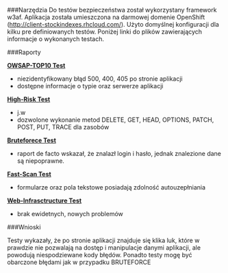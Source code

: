 ###Narzędzia
Do testów bezpieczeństwa został wykorzystany framework w3af. Aplikacja została umieszczona na darmowej domenie OpenShift (http://client-stockindexes.rhcloud.com/). Użyto domyślnej konfiguracji dla kilku pre definiowanych testów. Poniżej linki do plików zawierających informacje o wykonanych testach. 

###Raporty

**[OWSAP-TOP10 Test](http://student.agh.edu.pl/~jakubiec/iosr/reports/security/report_owsap.html)**

* niezidentyfikowany błąd 500, 400, 405 po stronie aplikacji
* dostępne informacje o typie oraz serwerze aplikacji

**[High-Risk Test](http://student.agh.edu.pl/~jakubiec/iosr/reports/security/report_high_risk.html)**

* j.w
* dozwolone wykonanie metod  DELETE, GET, HEAD, OPTIONS, PATCH, POST, PUT, TRACE dla zasobów


**[Bruteforece Test](http://student.agh.edu.pl/~jakubiec/iosr/reports/security/report_bruteforce.html)**

* raport de facto wskazał, że znalazł login i hasło, jednak znalezione dane są niepoprawne.


**[Fast-Scan Test](http://student.agh.edu.pl/~jakubiec/iosr/reports/security/report_fast_scan.html)**

* formularze oraz pola tekstowe posiadają zdolność autouzepłniania


**[Web-Infrasctructure Test](http://student.agh.edu.pl/~jakubiec/iosr/reports/security/report_web.html)**

* brak ewidetnych, nowych problemów

###Wnioski

Testy wykazały, że po stronie aplikacji znajduje się klika luk, które w prawdzie nie pozwalają na dostęp i manipulacje danymi aplikacji, ale powodują niespodziewane kody błędów. Ponadto testy mogę być obarczone błędami jak w przypadku BRUTEFORCE







